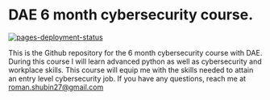 
# DAE 6 month cybersecurity course.

[![pages-deployment-status](https://github.com/romanrocks4/dae_6_month/actions/workflows/pages/pages-build-deployment/badge.svg)](https://github.com/romanrocks4/dae_6_month/actions/workflows/pages/pages-build-deployment)

This is the Github repository for the 6 month cybersecurity course with DAE.
During this course I will learn advanced python as well as cybersecurity and workplace skills. 
This course will equip me with the skills needed to attain an entry level cybersecurity job.
If you have any questions, reach me at roman.shubin27@gmail.com